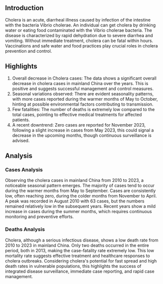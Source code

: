 ## Introduction

Cholera is an acute, diarrheal illness caused by infection of the intestine with the bacteria Vibrio cholerae. An individual can get cholera by drinking water or eating food contaminated with the Vibrio cholerae bacteria. The disease is characterized by rapid dehydration due to severe diarrhea and vomiting. Without immediate treatment, cholera can be fatal within hours. Vaccinations and safe water and food practices play crucial roles in cholera prevention and control.

## Highlights

1. Overall decrease in Cholera cases: The data shows a significant overall decrease in cholera cases in mainland China over the years. This is positive and suggests successful management and control measures. <br/>
2. Seasonal variations observed: There are evident seasonality patterns, with more cases reported during the warmer months of May to October, hinting at possible environmental factors contributing to transmission. <br/>
3. Few fatalities: The number of deaths is extremely low compared to the total cases, pointing to effective medical treatments for affected patients. <br/>
4. A recent downtrend: Zero cases are reported for November 2023, following a slight increase in cases from May 2023, this could signal a decrease in the upcoming months, though continuous surveillance is advised. <br/>
## Analysis

### Cases Analysis
Observing the cholera cases in mainland China from 2010 to 2023, a noticeable seasonal pattern emerges. The majority of cases tend to occur during the warmer months from May to September. Cases are consistently low, often reaching zero, during the colder months from November to April. A peak was recorded in August 2010 with 63 cases, but the numbers remained relatively low in the subsequent years. Recent years show a mild increase in cases during the summer months, which requires continuous monitoring and preventive efforts.

### Deaths Analysis
Cholera, although a serious infectious disease, shows a low death rate from 2010 to 2023 in mainland China. Only two deaths occurred in the entire period, both in 2013, making the case-fatality rate extremely low. This low mortality rate suggests effective treatment and healthcare responses to cholera outbreaks. Considering cholera's potential for fast spread and high death rates in vulnerable populations, this highlights the success of integrated disease surveillance, immediate case reporting, and rapid case management.
